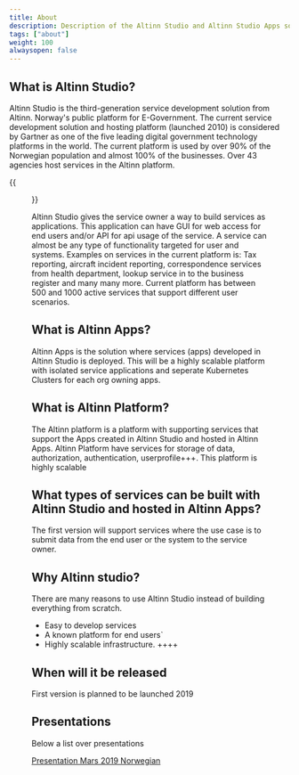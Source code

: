```yaml
---
title: About 
description: Description of the Altinn Studio and Altinn Studio Apps solution
tags: ["about"]
weight: 100
alwaysopen: false
---
```


## What is Altinn Studio?
Altinn Studio is the third-generation service development solution from Altinn. 
Norway's public platform for E-Government.
The current service development solution and hosting platform (launched 2010) is considered by Gartner 
as one of the five leading digital government technology platforms in the world. 
The current platform is used by over 90% of the Norwegian population and almost 100% 
of the businesses. Over 43 agencies host services in the Altinn platform.

{{<figure src="gartner.png" title="Gartner">}}

Altinn Studio gives the service owner a way to build services as applications. This application can have
GUI for web access for end users and/or API for api usage of the service. A service can almost
be any type of functionality targeted for user and systems. Examples on services in the current platform 
is: Tax reporting, aircraft incident reporting, correspondence services from health department, lookup 
service in to the business register and many many more. Current platform has between
500 and 1000 active services that support different user scenarios.

## What is Altinn Apps?
Altinn Apps is the solution where services (apps) developed in Altinn Studio is deployed. 
This will be a highly scalable platform with isolated service applications and seperate Kubernetes Clusters for each org owning apps. 

## What is Altinn Platform?
The Altinn platform is a platform with supporting services that support the Apps created in Altinn Studio and hosted in Altinn Apps.
Altinn Platform have services for storage of data, authorization, authentication, userprofile+++. This platform is highly scalable

## What types of services can be built with Altinn Studio and hosted in Altinn Apps?
The first version will support services where the use case is to submit data from the end 
user or the system to the service owner. 

## Why Altinn studio?
There are many reasons to use Altinn Studio instead of building everything from scratch.
- Easy to develop services
- A known platform for end users`
- Highly scalable infrastructure. 
++++

## When will it be released
First version is planned to be launched 2019



## Presentations
Below a list over presentations

[Presentation Mars 2019 Norwegian](https://docs.altinn.studio/files/AltinnStudio_Konsept_Funksjonell_Arkitektur.pptx)



